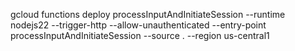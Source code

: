 gcloud functions deploy processInputAndInitiateSession --runtime nodejs22 --trigger-http --allow-unauthenticated --entry-point processInputAndInitiateSession --source . --region us-central1
